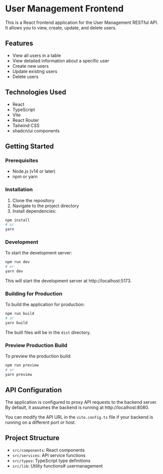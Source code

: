# User Management Frontend

This is a React frontend application for the User Management RESTful API. It allows you to view, create, update, and delete users.

## Features

- View all users in a table
- View detailed information about a specific user
- Create new users
- Update existing users
- Delete users

## Technologies Used

- React
- TypeScript
- Vite
- React Router
- Tailwind CSS
- shadcn/ui components

## Getting Started

### Prerequisites

- Node.js (v14 or later)
- npm or yarn

### Installation

1. Clone the repository
2. Navigate to the project directory
3. Install dependencies:

```bash
npm install
# or
yarn
```

### Development

To start the development server:

```bash
npm run dev
# or
yarn dev
```

This will start the development server at http://localhost:5173.

### Building for Production

To build the application for production:

```bash
npm run build
# or
yarn build
```

The built files will be in the `dist` directory.

### Preview Production Build

To preview the production build:

```bash
npm run preview
# or
yarn preview
```

## API Configuration

The application is configured to proxy API requests to the backend server. By default, it assumes the backend is running at http://localhost:8080.

You can modify the API URL in the `vite.config.ts` file if your backend is running on a different port or host.

## Project Structure

- `src/components`: React components
- `src/services`: API service functions
- `src/types`: TypeScript type definitions
- `src/lib`: Utility functions#   u s e r m a n a g e m e n t 
 
 
